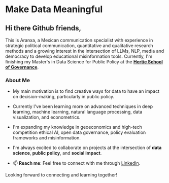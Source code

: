 # Make Data Meaningful

## Hi there Github friends, 

This is Aranxa, a Mexican communication specialist with experience in strategic political communication, quantitative and qualitative research methods and a growing interest in the intersection of LLMs, NLP, media and democracy to develop educational misinformation tools. Currently, I'm finishing my Master's in Data Science for Public Policy at the [**Hertie School of Governance**](https://hertieschool-f4e6.kxcdn.com/en/mds).

### About Me
- My main motivation is to find creative ways for data to have an impact on decision-making, particularly in public policy.
- Currently I've been learning more on advanced techniques in deep learning, machine learning, natural language processing, data visualization, and econometrics.
- I'm expanding my knowledge in geoeconomics and high-tech competition ethical AI, open data governance, policy evaluation frameworks and misinformation.
- I'm always excited to collaborate on projects at the intersection of **data science**, **public policy**, and **social impact**.

- 📫 **Reach me**: Feel free to connect with me through [LinkedIn](https://www.linkedin.com/in/aranxa-m%C3%A1rquez-ampudia-288b03b0/).

Looking forward to connecting and learning together!
